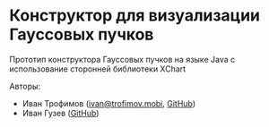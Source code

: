 # Конструктор для визуализации Гауссовых пучков

Прототип конструктора Гауссовых пучков на языке Java с использование сторонней библиотеки XChart 

Авторы: 
* Иван Трофимов (ivan@trofimov.mobi, [GitHub](https://github.com/kekcik))
* Иван Гузев ([GitHub](https://github.com/guzev))
